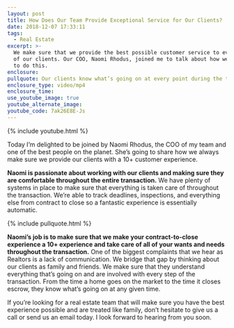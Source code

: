 ```yaml
---
layout: post
title: How Does Our Team Provide Exceptional Service for Our Clients?
date: 2018-12-07 17:33:11
tags:
  - Real Estate
excerpt: >-
  We make sure that we provide the best possible customer service to every one
  of our clients. Our COO, Naomi Rhodus, joined me to talk about how we’re able
  to do this.
enclosure:
pullquote: Our clients know what’s going on at every point during the transaction.
enclosure_type: video/mp4
enclosure_time:
use_youtube_image: true
youtube_alternate_image:
youtube_code: 7ak26E8E-Js
---
```


{% include youtube.html %}

Today I’m delighted to be joined by Naomi Rhodus, the COO of my team and one of the best people on the planet. She’s going to share how we always make sure we provide our clients with a 10+ customer experience.

**Naomi is passionate about working with our clients and making sure they are comfortable throughout the entire transaction.** We have plenty of systems in place to make sure that everything is taken care of throughout the transaction. We’re able to track deadlines, inspections, and everything else from contract to close so a fantastic experience is essentially automatic.

{% include pullquote.html %}

**Naomi’s job is to make sure that we make your contract-to-close experience a 10+ experience and take care of all of your wants and needs throughout the transaction.** One of the biggest complaints that we hear as Realtors is a lack of communication. We bridge that gap by thinking about our clients as family and friends. We make sure that they understand everything that’s going on and are involved with every step of the transaction. From the time a home goes on the market to the time it closes escrow, they know what’s going on at any given time.

If you’re looking for a real estate team that will make sure you have the best experience possible and are treated like family, don’t hesitate to give us a call or send us an email today. I look forward to hearing from you soon.

&nbsp;
